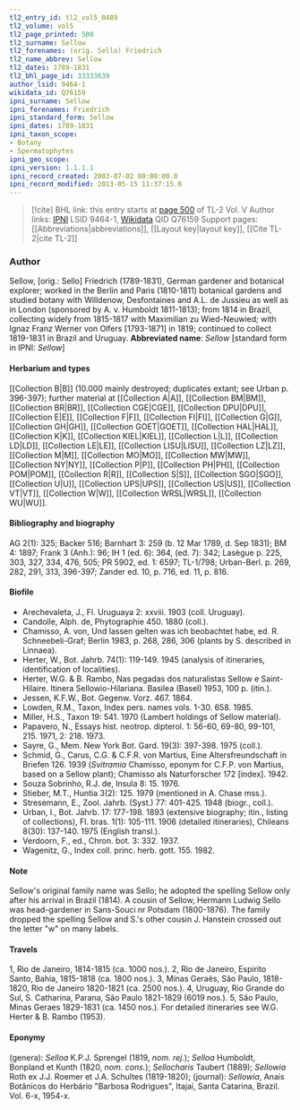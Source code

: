 ```yaml
---
tl2_entry_id: tl2_vol5_0489
tl2_volume: vol5
tl2_page_printed: 500
tl2_surname: Sellow
tl2_forenames: (orig. Sello) Friedrich
tl2_name_abbrev: Sellow
tl2_dates: 1789-1831
tl2_bhl_page_id: 33333639
author_lsid: 9464-1
wikidata_id: Q76159
ipni_surname: Sellow
ipni_forenames: Friedrich
ipni_standard_form: Sellow
ipni_dates: 1789-1831
ipni_taxon_scope: 
- Botany
- Spermatophytes
ipni_geo_scope: 
ipni_version: 1.1.1.1
ipni_record_created: 2003-07-02 00:00:00.0
ipni_record_modified: 2013-05-15 11:37:15.0
---
```


> [!cite] BHL link: this entry starts at [page 500](https://www.biodiversitylibrary.org/page/33333639) of TL-2 Vol. V
> Author links: [IPNI](https://www.ipni.org/a/9464-1) LSID 9464-1, [Wikidata](https://www.wikidata.org/wiki/Q76159) QID Q76159
> Support pages: [[Abbreviations|abbreviations]], [[Layout key|layout key]], [[Cite TL-2|cite TL-2]]

### Author

Sellow, \[orig.: Sello\] Friedrich (1789-1831), German gardener and botanical explorer; worked in the Berlin and Paris (1810-1811) botanical gardens and studied botany with Willdenow, Desfontaines and A.L. de Jussieu as well as in London (sponsored by A. v. Humboldt 1811-1813); from 1814 in Brazil, collecting widely from 1815-1817 with Maximilian zu Wied-Neuwied; with Ignaz Franz Werner von Olfers \[1793-1871\] in 1819; continued to collect 1819-1831 in Brazil and Uruguay. 
**Abbreviated name**: *Sellow* \[standard form in IPNI: *Sellow*\]

#### Herbarium and types

[[Collection B|B]] (10.000 mainly destroyed; duplicates extant; see Urban p. 396-397); further material at [[Collection A|A]], [[Collection BM|BM]], [[Collection BR|BR]], [[Collection CGE|CGE]], [[Collection DPU|DPU]], [[Collection E|E]], [[Collection F|F]], [[Collection FI|FI]], [[Collection G|G]], [[Collection GH|GH]], [[Collection GOET|GOET]], [[Collection HAL|HAL]], [[Collection K|K]], [[Collection KIEL|KIEL]], [[Collection L|L]], [[Collection LD|LD]], [[Collection LE|LE]], [[Collection LISU|LISU]], [[Collection LZ|LZ]], [[Collection M|M]], [[Collection MO|MO]], [[Collection MW|MW]], [[Collection NY|NY]], [[Collection P|P]], [[Collection PH|PH]], [[Collection POM|POM]], [[Collection R|R]], [[Collection S|S]], [[Collection SGO|SGO]], [[Collection U|U]], [[Collection UPS|UPS]], [[Collection US|US]], [[Collection VT|VT]], [[Collection W|W]], [[Collection WRSL|WRSL]], [[Collection WU|WU]].

#### Bibliography and biography

AG 2(1): 325; Backer 516; Barnhart 3: 259 (b. 12 Mar 1789, d. Sep 1831); BM 4: 1897; Frank 3 (Anh.): 96; IH 1 (ed. 6): 364, (ed. 7): 342; Lasègue p. 225, 303, 327, 334, 476, 505; PR 5902, ed. 1: 6597; TL-1/798; Urban-Berl. p. 269, 282, 291, 313, 396-397; Zander ed. 10, p. 716, ed. 11, p. 816.

#### Biofile

- Arechevaleta, J., Fl. Uruguaya 2: xxviii. 1903 (coll. Uruguay).
- Candolle, Alph. de, Phytographie 450. 1880 (coll.).
- Chamisso, A. von, Und lassen gelten was ich beobachtet habe, ed. R. Schneebeli-Graf; Berlin 1983, p. 268, 286, 306 (plants by S. described in Linnaea).
- Herter, W., Bot. Jahrb. 74(1): 119-149. 1945 (analysis of itineraries, identification of localities).
- Herter, W.G. & B. Rambo, Nas pegadas dos naturalistas Sellow e Saint-Hilaire. Itinera Sellowio-Hilariana. Basilea (Basel) 1953, 100 p. (itin.).
- Jessen, K.F.W., Bot. Gegenw. Vorz. 467. 1864.
- Lowden, R.M., Taxon, Index pers. names vols. 1-30. 658. 1985.
- Miller, H.S., Taxon 19: 541. 1970 (Lambert holdings of Sellow material).
- Papavero, N., Essays hist. neotrop. dipterol. 1: 56-60, 69-80, 99-101, 215. 1971, 2: 218. 1973.
- Sayre, G., Mem. New York Bot. Gard. 19(3): 397-398. 1975 (coll.).
- Schmid, G., Carus, C.G. & C.F.R. von Martius, Eine Altersfreundschaft in Briefen 126. 1939 (*Svitramia* Chamisso, eponym for C.F.P. von Martius, based on a Sellow plant); Chamisso als Naturforscher 172 \[index\]. 1942.
- Souza Sobrinho, R.J. de, Insula 8: 15. 1976.
- Stieber, M.T., Huntia 3(2): 125. 1979 (mentioned in A. Chase mss.).
- Stresemann, E., Zool. Jahrb. (Syst.) 77: 401-425. 1948 (biogr., coll.).
- Urban, I., Bot. Jahrb. 17: 177-198. 1893 (extensive biography; itin., listing of collections), Fl. bras. 1(1): 105-111. 1906 (detailed itineraries), Chileans 8(30): 137-140. 1975 (English transl.).
- Verdoorn, F., ed., Chron. bot. 3: 332. 1937.
- Wagenitz, G., Index coll. princ. herb. gott. 155. 1982.

#### Note

Sellow's original family name was Sello; he adopted the spelling Sellow only after his arrival in Brazil (1814). A cousin of Sellow, Hermann Ludwig Sello was head-gardener in Sans-Souci nr Potsdam (1800-1876). The family dropped the spelling Sellow and S.'s other cousin J. Hanstein crossed out the letter "w" on many labels.

#### Travels

1, Rio de Janeiro, 1814-1815 (ca. 1000 nos.).
2, Rio de Janeiro, Espirito Santo, Bahia, 1815-1818 (ca. 1800 nos.).
3, Minas Geraës, São Paulo, 1818-1820, Rio de Janeiro 1820-1821 (ca. 2500 nos.). 4, Uruguay, Rio Grande do Sul, S. Catharina, Parana, São Paulo 1821-1829 (6019 nos.).
5, São Paulo, Minas Geraes 1829-1831 (ca. 1450 nos.). For detailed itineraries see W.G. Herter & B. Rambo (1953).

#### Eponymy

(genera): *Selloa* K.P.J. Sprengel (1819, *nom. rej.*); *Selloa* Humboldt, Bonpland et Kunth (1820, *nom. cons.*); *Sellocharis* Taubert (1889); *Sellowia* Roth ex J.J. Roemer et J.A. Schultes (1819-1820); (journal): *Sellowia*, Anais Botânicos do Herbário "Barbosa Rodrigues", Itajaí, Santa Catarina, Brazil. Vol. 6-x, 1954-x.


